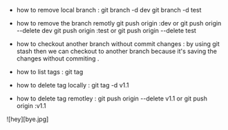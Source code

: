 - how to remove local branch :
git branch -d dev
git branch -d test
- how to remove the branch remotly
git push origin :dev or git push origin --delete dev
git push origin :test or git push origin --delete test

- how to checkout another branch without commit changes : 
  by using git stash then we can checkout to another branch because it's saving the changes without commiting .
  
- how to list tags :
git tag

- how to delete tag locally :
git tag -d v1.1

- how to delete tag remotley :
git push origin --delete v1.1 or git push origin :v1.1

![hey][bye.jpg]